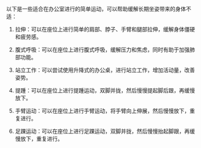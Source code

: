 以下是一些适合在办公室进行的简单运动，可以帮助缓解长期坐姿带来的身体不适：

1. 拉伸：可以在座位上进行简单的肩部、脖子、手臂和腿部拉伸，缓解身体僵硬和疲劳感。

2. 腹式呼吸：可以在座位上进行腹式呼吸，缓解压力和焦虑，同时有助于加强肺部功能。

3. 站立工作：可以尝试使用升降式的办公桌，进行站立工作，增加活动量，改善姿势。

4. 提踵：可以在座位上进行提踵运动，双脚并拢，然后慢慢提起脚后跟，再缓慢放下。

5. 手臂运动：可以在座位上进行手臂运动，将手臂向上伸展，然后慢慢放下，重复进行。

6. 足踝运动：可以在座位上进行足踝运动，双脚并拢，然后慢慢抬起脚跟，再缓慢放下，重复进行。

